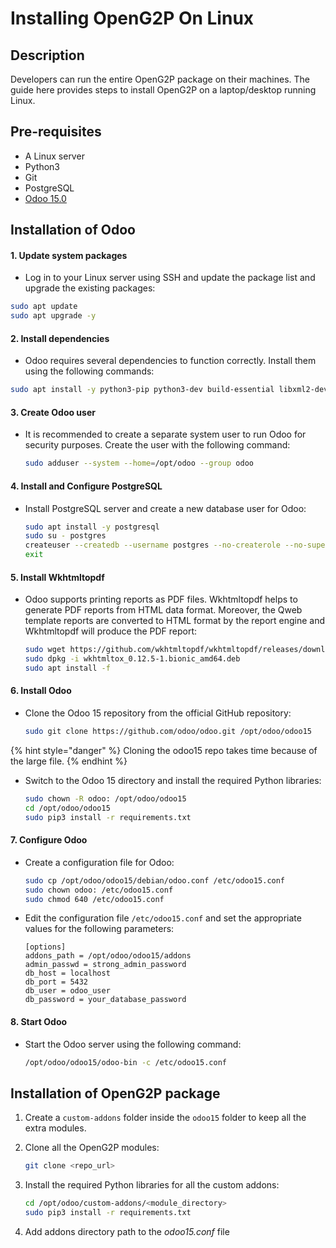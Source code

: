 # Installing OpenG2P On Linux

## Description

Developers can run the entire OpenG2P package on their machines. The guide here provides steps to install OpenG2P on a laptop/desktop running Linux.&#x20;

## Pre-requisites

* A Linux server
* Python3
* Git
* PostgreSQL
* [Odoo 15.0](https://www.odoo.com/documentation/15.0/administration/install/install.html#installing-odoo)

## Installation of Odoo

#### 1. Update system packages

* Log in to your Linux server using SSH and update the package list and upgrade the existing packages:

```bash
sudo apt update
sudo apt upgrade -y
```

#### 2. Install dependencies

* Odoo requires several dependencies to function correctly. Install them using the following commands:

```bash
sudo apt install -y python3-pip python3-dev build-essential libxml2-dev libxslt1-dev libevent-dev libsasl2-dev libldap2-dev libpq-dev libjpeg-dev zlib1g-dev libfreetype6-dev liblcms2-dev libwebp-dev libopenjp2-7-dev libtiff5-dev libffi-dev nodejs npm
```

#### 3. Create Odoo user

*   It is recommended to create a separate system user to run Odoo for security purposes. Create the user with the following command:

    ```bash
    sudo adduser --system --home=/opt/odoo --group odoo
    ```

#### 4. Install and Configure PostgreSQL

*   Install PostgreSQL server and create a new database user for Odoo:

    ```bash
    sudo apt install -y postgresql
    sudo su - postgres
    createuser --createdb --username postgres --no-createrole --no-superuser --pwprompt odoo_user
    exit
    ```

#### 5. Install Wkhtmltopdf <a href="#docs-internal-guid-f8d8e15e-7fff-3872-8a9f-bfbb05735977" id="docs-internal-guid-f8d8e15e-7fff-3872-8a9f-bfbb05735977"></a>

*   Odoo supports printing reports as PDF files. Wkhtmltopdf helps to generate PDF reports from HTML data format. Moreover, the Qweb template reports are converted to HTML format by the report engine and Wkhtmltopdf will produce the PDF report:

    ```bash
    sudo wget https://github.com/wkhtmltopdf/wkhtmltopdf/releases/download/0.12.5/wkhtmltox_0.12.5-1.bionic_amd64.deb
    sudo dpkg -i wkhtmltox_0.12.5-1.bionic_amd64.deb
    sudo apt install -f
    ```

#### 6. Install Odoo

*   Clone the Odoo 15 repository from the official GitHub repository:

    ```bash
    sudo git clone https://github.com/odoo/odoo.git /opt/odoo/odoo15
    ```

{% hint style="danger" %}
Cloning the odoo15 repo takes time because of the large file.
{% endhint %}

*   Switch to the Odoo 15 directory and install the required Python libraries:

    ```bash
    sudo chown -R odoo: /opt/odoo/odoo15
    cd /opt/odoo/odoo15
    sudo pip3 install -r requirements.txt
    ```

#### 7. Configure Odoo

*   Create a configuration file for Odoo:

    ```bash
    sudo cp /opt/odoo/odoo15/debian/odoo.conf /etc/odoo15.conf
    sudo chown odoo: /etc/odoo15.conf
    sudo chmod 640 /etc/odoo15.conf
    ```
*   Edit the configuration file `/etc/odoo15.conf` and set the appropriate values for the following parameters:

    ```
    [options]
    addons_path = /opt/odoo/odoo15/addons
    admin_passwd = strong_admin_password
    db_host = localhost
    db_port = 5432
    db_user = odoo_user
    db_password = your_database_password
    ```

#### 8. Start Odoo

*   Start the Odoo server using the following command:

    ```bash
    /opt/odoo/odoo15/odoo-bin -c /etc/odoo15.conf
    ```

## Installation of OpenG2P package

1. Create a `custom-addons` folder inside the `odoo15` folder to keep all the extra modules.
2.  Clone all the OpenG2P modules:

    ```bash
    git clone <repo_url>
    ```
3.  Install the required Python libraries for all the custom addons:

    ```bash
    cd /opt/odoo/custom-addons/<module_directory>
    sudo pip3 install -r requirements.txt
    ```
4. Add addons directory path to the _odoo15.conf_ file

